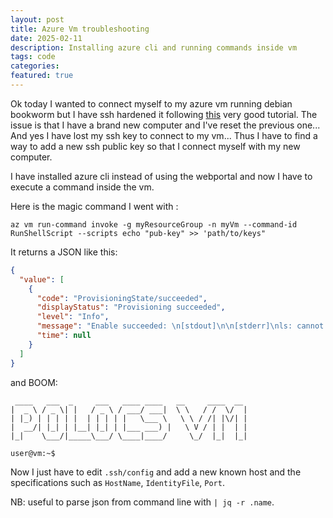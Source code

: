 ```yaml
---
layout: post
title: Azure Vm troubleshooting
date: 2025-02-11
description: Installing azure cli and running commands inside vm
tags: code
categories:
featured: true
---
```


Ok today I wanted to connect myself to my azure vm running debian bookworm but I have ssh hardened it following [this](https://becomesovran.com/blog/server-setup-basics.html) very good tutorial.
The issue is that I have a brand new computer and I've reset the previous one... And yes I have lost my ssh key to connect to my vm... Thus I have to find a way to add a new ssh public key so that I connect myself with my new computer.

I have installed azure cli instead of using the webportal and now I have to execute a command inside the vm.

Here is the magic command I went with :

```shell
az vm run-command invoke -g myResourceGroup -n myVm --command-id RunShellScript --scripts echo "pub-key" >> 'path/to/keys"
```

It returns a JSON like this:

```json
{
  "value": [
    {
      "code": "ProvisioningState/succeeded",
      "displayStatus": "Provisioning succeeded",
      "level": "Info",
      "message": "Enable succeeded: \n[stdout]\n\n[stderr]\nls: cannot access '.ssh/': No such file or directory\n",
      "time": null
    }
  ]
}
```

and BOOM:

```shell
 ____   ___  _     ___   ____ ____   __     ____  __
|  _ \ / _ \| |   / _ \ / ___/ ___|  \ \   / /  \/  |
| |_) | | | | |  | | | | |   \___ \   \ \ / /| |\/| |
|  __/| |_| | |__| |_| | |___ ___) |   \ V / | |  | |
|_|    \___/|_____\___/ \____|____/     \_/  |_|  |_|

user@vm:~$

```

Now I just have to edit `.ssh/config` and add a new known host and the specifications such as `HostName`, `IdentityFile`, `Port`.

NB: useful to parse json from command line with `| jq -r .name`.
